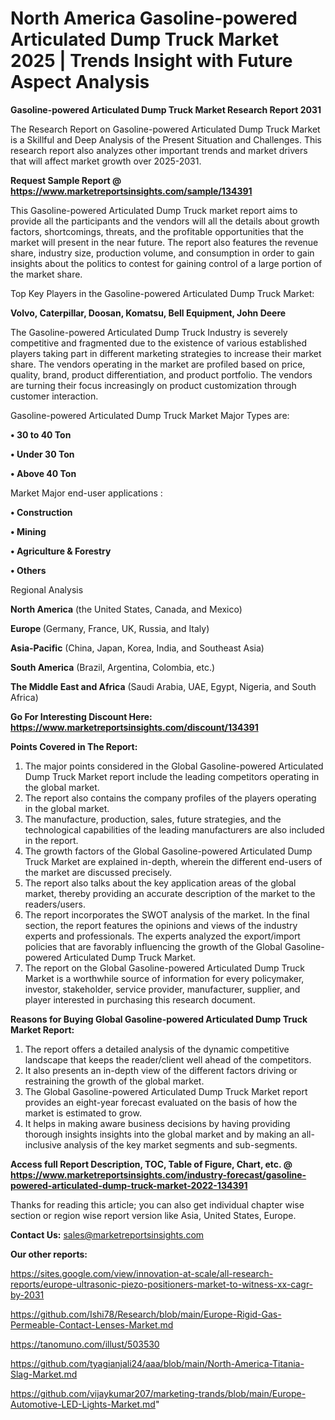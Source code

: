 # North America Gasoline-powered Articulated Dump Truck Market 2025 | Trends Insight with Future Aspect Analysis

<strong>Gasoline-powered Articulated Dump Truck Market Research Report 2031</strong>

The Research Report on Gasoline-powered Articulated Dump Truck Market is a Skillful and Deep Analysis of the Present Situation and Challenges. This research report also analyzes other important trends and market drivers that will affect market growth over 2025-2031.

<strong>Request Sample Report @ <a href=https://www.marketreportsinsights.com/sample/134391>https://www.marketreportsinsights.com/sample/134391</a></strong>

This Gasoline-powered Articulated Dump Truck market report aims to provide all the participants and the vendors will all the details about growth factors, shortcomings, threats, and the profitable opportunities that the market will present in the near future. The report also features the revenue share, industry size, production volume, and consumption in order to gain insights about the politics to contest for gaining control of a large portion of the market share.

Top Key Players in the Gasoline-powered Articulated Dump Truck Market:

<strong>Volvo, Caterpillar, Doosan, Komatsu, Bell Equipment, John Deere</strong>

The Gasoline-powered Articulated Dump Truck Industry is severely competitive and fragmented due to the existence of various established players taking part in different marketing strategies to increase their market share. The vendors operating in the market are profiled based on price, quality, brand, product differentiation, and product portfolio. The vendors are turning their focus increasingly on product customization through customer interaction.

Gasoline-powered Articulated Dump Truck Market Major Types are:

<strong>• 30 to 40 Ton

• Under 30 Ton

• Above 40 Ton</strong>

Market Major end-user applications :

<strong>• Construction

• Mining

• Agriculture & Forestry

• Others</strong>

Regional Analysis

</u><strong><b>North America</b></strong> (the United States, Canada, and Mexico)

<strong><b>Europe </b></strong>(Germany, France, UK, Russia, and Italy)

<strong><b>Asia-Pacific</b></strong> (China, Japan, Korea, India, and Southeast Asia)

<strong><b>South America</b></strong> (Brazil, Argentina, Colombia, etc.)

<strong><b>The Middle East and Africa</b></strong> (Saudi Arabia, UAE, Egypt, Nigeria, and South Africa)

<strong>Go For Interesting Discount Here: <a href=https://www.marketreportsinsights.com/discount/134391>https://www.marketreportsinsights.com/discount/134391</a></strong>

<strong>Points Covered in The Report:</strong>
<ol>
  <li>The major points considered in the Global Gasoline-powered Articulated Dump Truck Market report include the leading competitors operating in the global market.</li>
  <li>The report also contains the company profiles of the players operating in the global market.</li>
  <li>The manufacture, production, sales, future strategies, and the technological capabilities of the leading manufacturers are also included in the report.</li>
  <li>The growth factors of the Global Gasoline-powered Articulated Dump Truck Market are explained in-depth, wherein the different end-users of the market are discussed precisely.</li>
  <li>The report also talks about the key application areas of the global market, thereby providing an accurate description of the market to the readers/users.</li>
  <li>The report incorporates the SWOT analysis of the market. In the final section, the report features the opinions and views of the industry experts and professionals. The experts analyzed the export/import policies that are favorably influencing the growth of the Global Gasoline-powered Articulated Dump Truck Market.</li>
  <li>The report on the Global Gasoline-powered Articulated Dump Truck Market is a worthwhile source of information for every policymaker, investor, stakeholder, service provider, manufacturer, supplier, and player interested in purchasing this research document.</li>
</ol>
<strong>Reasons for Buying Global Gasoline-powered Articulated Dump Truck Market Report:</strong>

<ol>
  <li>The report offers a detailed analysis of the dynamic competitive landscape that keeps the reader/client well ahead of the competitors.</li>
  <li>It also presents an in-depth view of the different factors driving or restraining the growth of the global market.</li>
  <li>The Global Gasoline-powered Articulated Dump Truck Market report provides an eight-year forecast evaluated on the basis of how the market is estimated to grow.</li>
  <li>It helps in making aware business decisions by having providing thorough insights insights into the global market and by making an all-inclusive analysis of the key market segments and sub-segments.</li>
</ol>
<strong>Access full Report Description, TOC, Table of Figure, Chart, etc. @ <a href=https://www.marketreportsinsights.com/industry-forecast/gasoline-powered-articulated-dump-truck-market-2022-134391>https://www.marketreportsinsights.com/industry-forecast/gasoline-powered-articulated-dump-truck-market-2022-134391</a></strong>


Thanks for reading this article; you can also get individual chapter wise section or region wise report version like Asia, United States, Europe.

<strong>Contact Us:</strong>
sales@marketreportsinsights.com

<strong>Our other reports:</strong>

<a href=https://sites.google.com/view/innovation-at-scale/all-research-reports/europe-ultrasonic-piezo-positioners-market-to-witness-xx-cagr-by-2031>https://sites.google.com/view/innovation-at-scale/all-research-reports/europe-ultrasonic-piezo-positioners-market-to-witness-xx-cagr-by-2031</a>

<a href=https://github.com/Ishi78/Research/blob/main/Europe-Rigid-Gas-Permeable-Contact-Lenses-Market.md>https://github.com/Ishi78/Research/blob/main/Europe-Rigid-Gas-Permeable-Contact-Lenses-Market.md</a>

<a href=https://tanomuno.com/illust/503530>https://tanomuno.com/illust/503530</a>

<a href=https://github.com/tyagianjali24/aaa/blob/main/North-America-Titania-Slag-Market.md>https://github.com/tyagianjali24/aaa/blob/main/North-America-Titania-Slag-Market.md</a>

<a href=https://github.com/vijaykumar207/marketing-trands/blob/main/Europe-Automotive-LED-Lights-Market.md>https://github.com/vijaykumar207/marketing-trands/blob/main/Europe-Automotive-LED-Lights-Market.md</a>"
